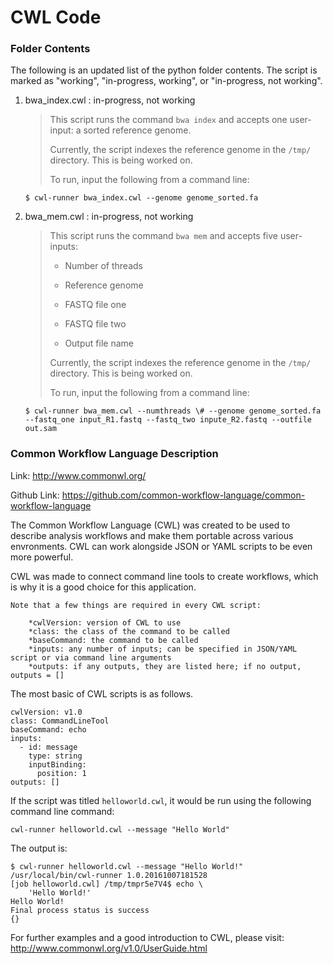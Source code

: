 CWL Code
=============

### Folder Contents ###

The following is an updated list of the python folder contents. The script is marked as "working", "in-progress, working", or "in-progress, not working".

1. bwa_index.cwl : in-progress, not working

    > This script runs the command `bwa index` and accepts one user-input: a sorted reference genome. 
    > 
    > Currently, the script indexes the reference genome in the `/tmp/` directory. This is being worked on.
    >
    > To run, input the following from a command line:

    ~~~
    $ cwl-runner bwa_index.cwl --genome genome_sorted.fa
    ~~~

2. bwa_mem.cwl : in-progress, not working

    > This script runs the command `bwa mem` and accepts five user-inputs:
    >
    >    * Number of threads
    >
    >    * Reference genome
    >
    >    * FASTQ file one
    >
    >    * FASTQ file two
    >
    >    * Output file name
    > 
    > Currently, the script indexes the reference genome in the `/tmp/` directory. This is being worked on.
    >
    > To run, input the following from a command line:

    ~~~
    $ cwl-runner bwa_mem.cwl --numthreads \# --genome genome_sorted.fa --fastq_one input_R1.fastq --fastq_two inpute_R2.fastq --outfile out.sam
    ~~~

### Common Workflow Language Description ###

Link: http://www.commonwl.org/

Github Link: https://github.com/common-workflow-language/common-workflow-language

The Common Workflow Language (CWL) was created to be used to describe analysis workflows and make them portable across various envronments. CWL can work alongside JSON or YAML scripts to be even more powerful.

CWL was made to connect command line tools to create workflows, which is why it is a good choice for this application.

    Note that a few things are required in every CWL script:
       
        *cwlVersion: version of CWL to use
        *class: the class of the command to be called
        *baseCommand: the command to be called
        *inputs: any number of inputs; can be specified in JSON/YAML script or via command line arguments
        *outputs: if any outputs, they are listed here; if no output, outputs = []

The most basic of CWL scripts is as follows.

~~~
cwlVersion: v1.0
class: CommandLineTool
baseCommand: echo
inputs:
  - id: message
    type: string
    inputBinding:
      position: 1
outputs: []
~~~

If the script was titled `helloworld.cwl`, it would be run using the following command line command:

~~~
cwl-runner helloworld.cwl --message "Hello World"
~~~

The output is: 

~~~
$ cwl-runner helloworld.cwl --message "Hello World!"
/usr/local/bin/cwl-runner 1.0.20161007181528
[job helloworld.cwl] /tmp/tmpr5e7V4$ echo \
    'Hello World!'
Hello World!
Final process status is success
{}
~~~

For further examples and a good introduction to CWL, please visit: http://www.commonwl.org/v1.0/UserGuide.html
